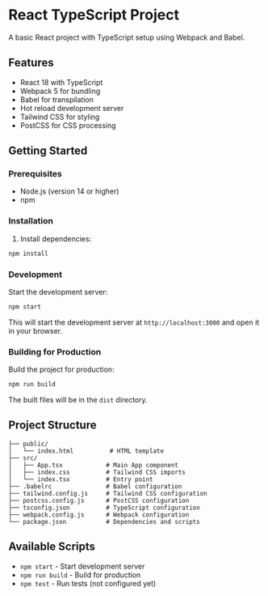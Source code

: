 # React TypeScript Project

A basic React project with TypeScript setup using Webpack and Babel.

## Features

- React 18 with TypeScript
- Webpack 5 for bundling
- Babel for transpilation
- Hot reload development server
- Tailwind CSS for styling
- PostCSS for CSS processing

## Getting Started

### Prerequisites

- Node.js (version 14 or higher)
- npm

### Installation

1. Install dependencies:
```bash
npm install
```

### Development

Start the development server:
```bash
npm start
```

This will start the development server at `http://localhost:3000` and open it in your browser.

### Building for Production

Build the project for production:
```bash
npm run build
```

The built files will be in the `dist` directory.

## Project Structure

```
├── public/
│   └── index.html          # HTML template
├── src/
│   ├── App.tsx            # Main App component
│   ├── index.css          # Tailwind CSS imports
│   └── index.tsx          # Entry point
├── .babelrc               # Babel configuration
├── tailwind.config.js     # Tailwind CSS configuration
├── postcss.config.js      # PostCSS configuration
├── tsconfig.json          # TypeScript configuration
├── webpack.config.js      # Webpack configuration
└── package.json           # Dependencies and scripts
```

## Available Scripts

- `npm start` - Start development server
- `npm run build` - Build for production
- `npm test` - Run tests (not configured yet) 